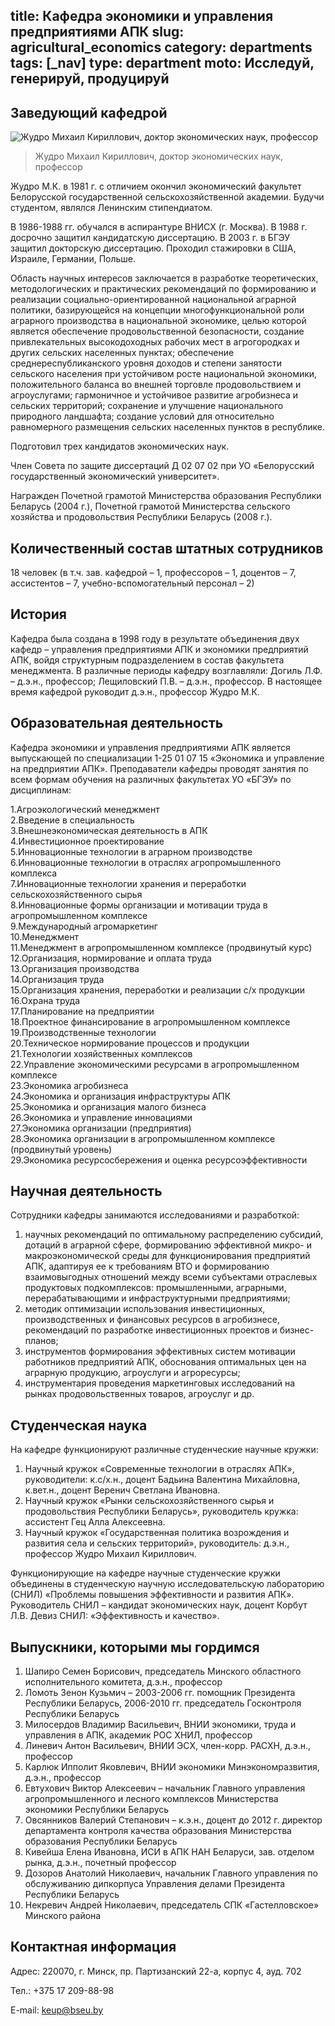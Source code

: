title: Кафедра экономики и управления предприятиями АПК
slug: agricultural_economics
category: departments
tags: [_nav]
type: department
moto: Исследуй, генерируй, продуцируй
---

Заведующий кафедрой
-------------------

![Жудро Михаил Кириллович, доктор экономических наук, профессор](/img/content/depts/agricultural_economics.jpg)
>Жудро Михаил Кириллович,
 доктор экономических наук, профессор

Жудро М.К. в 1981 г. с отличием окончил экономический факультет Белорусской государственной сельскохозяйственной академии. Будучи студентом, являлся Ленинским стипендиатом.

В 1986-1988 гг. обучался в аспирантуре ВНИСХ (г. Москва). В 1988 г. досрочно защитил кандидатскую диссертацию. В 2003 г. в БГЭУ защитил докторскую диссертацию. Проходил стажировки в США, Израиле, Германии, Польше.

Область научных интересов заключается в разработке теоретических, методологических и практических рекомендаций по формированию и реализации социально-ориентированной национальной аграрной политики, базирующейся на концепции многофункциональной роли аграрного производства в национальной экономике, целью которой является обеспечение продовольственной безопасности, создание привлекательных высокодоходных рабочих мест в агрогородках и других сельских населенных пунктах; обеспечение среднереспубликанского уровня доходов и степени занятости сельского населения при устойчивом росте национальной экономики, положительного баланса во внешней торговле продовольствием и агроуслугами; гармоничное и устойчивое развитие агробизнеса и сельских территорий; сохранение и улучшение национального природного ландшафта; создание условий для относительно равномерного размещения сельских населенных пунктов в республике.

Подготовил трех кандидатов экономических наук.

Член Совета по защите диссертаций Д 02 07 02 при УО «Белорусский государственный экономический университет».

Награжден Почетной грамотой Министерства образования Республики Беларусь (2004 г.), Почетной грамотой Министерства сельского хозяйства и продовольствия Республики Беларусь (2008 г.).

Количественный состав штатных сотрудников
-----------------------------------------
18 человек (в т.ч. зав. кафедрой – 1, профессоров – 1, доцентов – 7, ассистентов – 7, учебно-вспомогательный персонал – 2)

История
-------

Кафедра была создана в 1998 году в результате объединения двух кафедр – управления предприятиями АПК и экономики предприятий АПК, войдя структурным подразделением в состав факультета менеджмента.
В различные периоды кафедру возглавляли: Догиль Л.Ф. – д.э.н., профессор; Лещиловский П.В. – д.э.н., профессор. В настоящее время кафедрой руководит д.э.н., профессор Жудро М.К.

Образовательная деятельность
----------------------------

Кафедра экономики и управления предприятиями АПК является выпускающей по специализации 1-25 01 07 15 «Экономика и управление на предприятии АПК». Преподаватели кафедры проводят занятия по всем формам обучения на различных факультетах УО «БГЭУ» по дисциплинам:


1.Агроэкологический менеджмент   
2.Введение в специальность    
3.Внешнеэкономическая деятельность в АПК    
4.Инвестиционное проектирование    
5.Инновационные технологии в аграрном производстве   
6.Инновационные технологии в отраслях агропромышленного комплекса   
7.Инновационные технологии хранения и переработки сельскохозяйственного сырья   
8.Инновационные формы организации и мотивации труда в агропромышленном комплексе    
9.Международный агромаркетинг   
10.Менеджмент   
11.Менеджмент в агропромышленном комплексе (продвинутый курс)   
12.Организация, нормирование и оплата труда   
13.Организация производства   
14.Организация труда   
15.Организация хранения, переработки и реализации с/х продукции   
16.Охрана труда  
17.Планирование на предприятии   
18.Проектное финансирование в агропромышленном комплексе   
19.Производственные технологии   
20.Техническое нормирование процессов и продукции   
21.Технологии хозяйственных комплексов   
22.Управление экономическими ресурсами в агропромышленном комплексе   
23.Экономика агробизнеса   
24.Экономика и организация инфраструктуры АПК   
25.Экономика и организация малого бизнеса   
26.Экономика и управление инновациями   
27.Экономика организации (предприятия)   
28.Экономика организации в агропромышленном комплексе (продвинутый уровень)     
29.Экономика ресурсосбережения и оценка ресурсоэффективности   


Научная деятельность
--------------------

Сотрудники кафедры занимаются исследованиями и разработкой:

1. научных рекомендаций по оптимальному распределению субсидий, дотаций в аграрной сфере, формированию эффективной микро- и макроэкономической среды для функционирования предприятий АПК, адаптируя ее к требованиям ВТО и формированию взаимовыгодных отношений между всеми субъектами отраслевых продуктовых подкомплексов: промышленными, аграрными, перерабатывающими и инфраструктурными предприятиями;
2. методик оптимизации использования инвестиционных, производственных и финансовых ресурсов в агробизнесе, рекомендаций по разработке инвестиционных проектов и бизнес-планов;
3. инструментов формирования эффективных систем мотивации работников предприятий АПК, обоснования оптимальных цен на аграрную продукцию, агроуслуги и агроресурсы;
4. инструментария проведения маркетинговых исследований на рынках продовольственных товаров, агроуслуг и др.

Студенческая наука
------------------

На кафедре функционируют различные студенческие научные кружки:

1.	Научный кружок «Современные технологии в отраслях АПК», руководители: к.с/х.н., доцент Бадьина Валентина Михайловна, к.вет.н., доцент Веренич Светлана Ивановна.   
2.	Научный кружок «Рынки сельскохозяйственного сырья и продовольствия Республики Беларусь», руководитель кружка: ассистент Гец Алла Алексеевна.
3.	Научный кружок «Государственная политика возрождения и развития села и сельских территорий», руководитель: д.э.н., профессор Жудро Михаил Кириллович.

Функционирующие на кафедре научные студенческие кружки объединены в студенческую научную исследовательскую лабораторию (СНИЛ) «Проблемы повышения эффективности и развития АПК». Руководитель СНИЛ – кандидат экономических наук, доцент Корбут Л.В. Девиз СНИЛ: «Эффективность и качество».


Выпускники, которыми мы гордимся
--------------------------------

1.	Шапиро Семен Борисович, председатель Минского областного исполнительного комитета, д.э.н., профессор
2.	Ломоть Зенон Кузьмич – 2003-2006 гг. помощник Президента Республики Беларусь, 2006-2010 гг. председатель Госконтроля Республики Беларусь
3.	Милосердов Владимир Васильевич, ВНИИ экономики, труда и управления в АПК, академик РОС ХНИЛ, профессор 
4.	Линевич Антон Васильевич, ВНИИ ЭСХ, член-корр. РАСХН, д.э.н., профессор
5.	Карлюк Ипполит Яковлевич, ВНИИ экономики Минэкономразвития, д.э.н., профессор
6.	Евтухович Виктор Алексеевич – начальник Главного управления агропромышленного и лесного комплексов Министерства экономики Республики Беларусь
7.	Овсянников Валерий Степанович – к.э.н., доцент до 2012 г. директор департамента контроля качества образования Министерства образования Республики Беларусь
8.	Кивейша Елена Ивановна, ИСИ в АПК НАН Беларуси, зав. отделом рынка, д.э.н., почетный профессор
9.	Дозоров Анатолий Николаевич, начальник Главного управления по обслуживанию дипкорпуса Управления делами Президента Республики Беларусь
10.	Некревич Андрей Николаевич, председатель СПК «Гастелловское» Минского района


Контактная информация
---------------------
Адрес: 220070, г. Минск, пр. Партизанский 22-а, корпус 4, ауд. 702

Тел.: +375 17 209-88-98

E-mail: <keup@bseu.by>